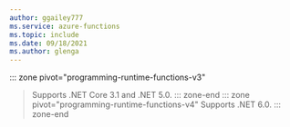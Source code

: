 ```yaml
---
author: ggailey777
ms.service: azure-functions
ms.topic: include
ms.date: 09/18/2021
ms.author: glenga
---
```


::: zone pivot="programming-runtime-functions-v3"
> Supports .NET Core 3.1 and .NET 5.0.
::: zone-end
::: zone pivot="programming-runtime-functions-v4"
> Supports .NET 6.0.
::: zone-end

